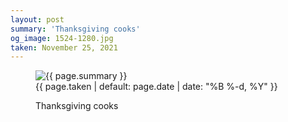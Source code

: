 ```yaml
---
layout: post
summary: 'Thanksgiving cooks'
og_image: 1524-1280.jpg
taken: November 25, 2021
---
```


<figure class="post">
 <img alt="{{ page.summary }}" sizes="(min-width: 700px) 50vw, calc(100vw - 2rem)" src="{{ site.assets_url }}/1524-640.jpg" srcset="{{ site.assets_url }}/1524-320.jpg 320w, {{ site.assets_url }}/1524-640.jpg 640w, {{ site.assets_url }}/1524-960.jpg 960w, {{ site.assets_url }}/1524-1280.jpg 1280w"/>
 <figcaption>
  <time>
   {{ page.taken | default: page.date | date: "%B %-d, %Y" }}
  </time>
  <p>
   Thanksgiving cooks
  </p>
 </figcaption>
</figure>
